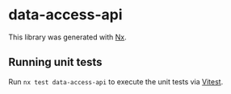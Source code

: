 # data-access-api

This library was generated with [Nx](https://nx.dev).

## Running unit tests

Run `nx test data-access-api` to execute the unit tests via [Vitest](https://vitest.dev/).
